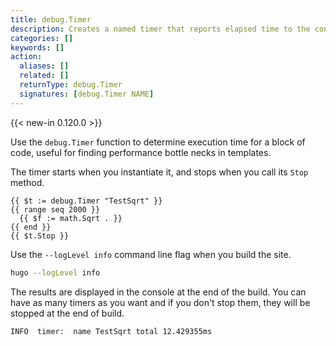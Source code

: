 ```yaml
---
title: debug.Timer
description: Creates a named timer that reports elapsed time to the console.
categories: []
keywords: []
action:
  aliases: []
  related: []
  returnType: debug.Timer
  signatures: [debug.Timer NAME] 
---
```


{{< new-in 0.120.0 >}}

Use the `debug.Timer` function to determine execution time for a block of code, useful for finding performance bottle necks in templates.

The timer starts when you instantiate it, and stops when you call its `Stop` method.

```go-html-template
{{ $t := debug.Timer "TestSqrt" }}
{{ range seq 2000 }}
  {{ $f := math.Sqrt . }}
{{ end }}
{{ $t.Stop }}
```

Use the `--logLevel info` command line flag when you build the site.

```sh
hugo --logLevel info
```

The results are displayed in the console at the end of the build. You can have as many timers as you want and if you don't stop them, they will be stopped at the end of build.

```text
INFO  timer:  name TestSqrt total 12.429355ms
```
